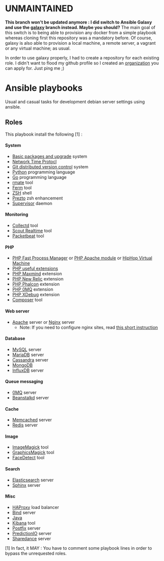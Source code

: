 # UNMAINTAINED

__This branch won't be updated anymore : I did switch to Ansible Galaxy and use the [galaxy](/loranger/ansible-playbooks/tree/galaxy) branch instead. Maybe you should?__
The main goal of this switch is to being able to provision any docker from a simple playbook whereas cloning first this repository was a mandatory before.
Of course, galaxy is also able to provision a local machine, a remote server, a vagrant or any virtual machine; as usual.

In order to use galaxy properly, I had to create a repository for each existing role.
I didn't want to flood my github profile so I created an [organization](/cowops/) you can apply for.
Just ping me ;)


Ansible playbooks
=================

Usual and casual tasks for development debian server settings using ansible.

Roles
-----

This playbook install the following [1] :

#### System
  - [Basic packages and upgrade](roles/common) system
  - [Network Time Protocl](roles/ntp)
  - [Git distributed version control](roles/git) system
  - [Python](roles/python) programming language
  - [Go](roles/go) programming language
  - [rmate](roles/rmate) tool
  - [Ferm](roles/ferm) tool
  - [ZSH](roles/zsh) shell
  - [Prezto](roles/prezto) zsh enhancement
  - [Supervisor](roles/supervisor) daemon

#### Monitoring
  - [Collectd](roles/collectd) tool
  - [Scout Realtime](roles/scout_realtime) tool
  - [Packetbeat](roles/packetbeat) tool

#### PHP
  - [PHP Fast Process Manager](roles/php-fpm) or [PHP Apache module](roles/php-apache) or [HipHop Virtual Machine](roles/php-hhvm)
  - [PHP useful extensions](roles/php-extensions)
  - [PHP Maxmind](roles/php-maxmind-geoip) extension
  - [PHP New Relic](roles/php-newrelic) extension
  - [PHP Phalcon](roles/php-phalcon) extension
  - [PHP 0MQ](roles/php-zmq) extension
  - [PHP XDebug](roles/php-xdebug) extension
  - [Composer](roles/composer) tool

#### Web server
  - [Apache](roles/apache) server or [Nginx](roles/nginx) server
    * Note: If you need to configure nginx sites, read [this short instruction](roles/nginx)

#### Database
  - [MySQL](roles/mysql) server
  - [MariaDB](roles/mariadb) server
  - [Cassandra](roles/cassandra) server
  - [MongoDB](roles/mongodb)
  - [InfluxDB](roles/influxdb) server
  
#### Queue messaging
  - [0MQ](roles/zeromq) server
  - [Beanstalkd](roles/beanstalkd) server

#### Cache
  - [Memcached](roles/memcached) server
  - [Redis](roles/redis) server
  
#### Image
  - [ImageMagick](roles/imagemagick) tool
  - [GraphicsMagick](roles/graphicsmagick) tool
  - [FaceDetect](roles/facedetect) tool

#### Search
  - [Elasticsearch](roles/elasticsearch) server
  - [Sphinx](roles/sphinxsearch) server

#### Misc
  - [HAProxy](roles/haproxy) load balancer
  - [Bind](roles/bind) server
  - [Java](roles/java)
  - [Kibana](roles/kibana) tool
  - [Postfix](roles/postfix) server
  - [PredictionIO](roles/predictionio) server
  - [Sharedance](roles/sharedance) server



[1] In fact, it MAY : You have to comment some playbook lines in order to bypass the unrequested roles.